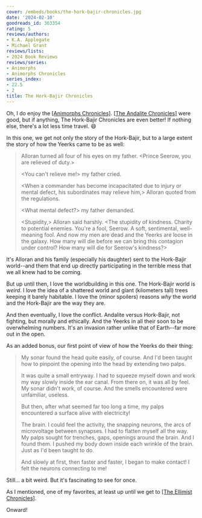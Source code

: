 ```yaml
---
cover: /embeds/books/the-hork-bajir-chronicles.jpg
date: '2024-02-10'
goodreads_id: 363354
rating: 5
reviews/authors:
- K.A. Applegate
- Michael Grant
reviews/lists:
- 2024 Book Reviews
reviews/series:
- Animorphs
- Animorphs Chronicles
series_index:
- 22.5
- 2
title: The Hork-Bajir Chronicles
---
```

Oh, I do enjoy the [[Animorphs Chronicles]](). [[The Andalite Chronicles]]() were good, but if anything, The Hork-Bajir Chronicles are even better! If nothing else, there's a lot less time travel. :smile:

In this one, we get not only the story of the Hork-Bajir, but to a large extent the story of how the Yeerks came to be as well:

> Alloran turned all four of his eyes on my father. <Prince Seerow, you are relieved of duty.>
> 
> <You can't relieve me!> my father cried.
> 
> <When a commander has become incapacitated due to injury or mental defect, his subordinates may relieve him,> Alloran quoted from the regulations.
> 
> <What mental defect?> my father demanded.
> 
> <Stupidity,> Alloran said harshly. <The stupidity of kindness. Charity to potential enemies. You're a fool, Seerow. A soft, sentimental, well-meaning fool. And now my men are dead and the Yeerks are loose in the galaxy. How many will die before we can bring this contagion under control? How many will die for Seerow's kindness?>

It's Alloran and his family (especially his daughter) sent to the Hork-Bajir world--and them that end up directly participating in the terrible mess that we all knew had to be coming. 

But up until then, I love the worldbuilding in this one. The Hork-Bajir world is *weird*. I love the idea of a shattered world and giant (kilometers tall) trees keeping it barely habitable. I love the (minor spoilers) reasons *why* the world and the Hork-Bajir are the way they are. 

And then eventually, I love the conflict. Andalite versus Hork-Bajir, not fighting, but morally and ethically. And the Yeerks in all their soon to be overwhelming numbers. It's an invasion rather unlike that of Earth--far more out in the open. 

As an added bonus, our first point of view of how the Yeerks do their thing:

> My sonar found the head quite easily, of course. And I'd been taught how to pinpoint the opening into the head by extending two palps.
> 
> It was quite a small entryway. I had to squeeze myself down and work my way slowly inside the ear canal. From there on, it was all by feel. My sonar didn't work, of course. And the smells encountered were unfamiliar, useless.
> 
> But then, after what seemed far too long a time, my palps encountered a surface alive with electricity!
> 
> The brain. I could feel the activity, the snapping neurons, the arcs of microvoltage between synapses. I had to flatten myself all the way. My palps sought for trenches, gaps, openings around the brain. And I found them. I pushed my body down inside each wrinkle of the brain. Just as I'd been taught to do.
> 
> And slowly at first, then faster and faster, I began to make contact! I felt the neurons connecting to me!


Still... a bit weird. But it's fascinating to see for once. 

As I mentioned, one of my favorites, at least up until we get to [[The Ellimist Chronicles]](). 

Onward!

<!--more-->